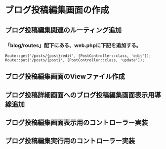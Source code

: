 # ブログ投稿編集画面の作成

## ブログ投稿編集関連のルーティング追加
### 「blog/routes」配下にある、web.phpに下記を追加する。

    Route::get('/posts/{post}/edit', [PostController::class, 'edit']);
    Route::put('/posts/{post}', [PostController::class, 'update']);

## ブログ投稿編集画面のViewファイル作成

## ブログ投稿詳細画面へのブログ投稿編集画面表示用導線追加

## ブログ投稿編集画面表示用のコントローラー実装

## ブログ投稿編集実行用のコントローラー実装
